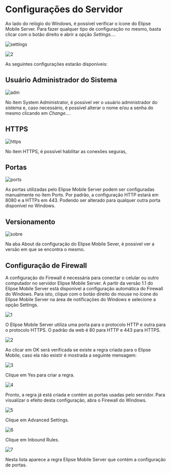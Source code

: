 # Configurações do Servidor

  Ao lado do relógio do Windows, é possível verificar o ícone do Elipse Mobile Server. Para fazer qualquer tipo de configuração no mesmo, basta clicar com o botão direito e abrir a opção *Settings...*.
  
  ![settings](https://cloud.githubusercontent.com/assets/26389485/24041286/698e6bd6-0aeb-11e7-8954-f83ebd7fa381.png)
  
  ![2](https://cloud.githubusercontent.com/assets/26389485/23995618/33073ce0-0a29-11e7-8af1-d2ecba334448.png)
  
  As seguintes configurações estarão disponíveis:

## Usuário Administrador do Sistema

![adm](https://cloud.githubusercontent.com/assets/26389485/24041422/252be97c-0aec-11e7-9257-e774905669c3.png)

  No ítem System Administrator, é possível ver o usuário administrador do sistema e, caso necessário, é possível alterar o nome e/ou a senha do mesmo clicando em *Change...*.

## HTTPS

![https](https://cloud.githubusercontent.com/assets/26389485/24041424/253f9e7c-0aec-11e7-81bf-761895d09455.png)

  No ítem HTTPS, é possível habilitar as conexões seguras, 

## Portas

![ports](https://cloud.githubusercontent.com/assets/26389485/24041423/253f83ba-0aec-11e7-89f1-16751c4e3b34.png)

  As portas utilizadas pelo Elipse Mobile Server podem ser configuradas manualmente no ítem Ports. Por padrão, a configuração HTTP estará em 8080 e a HTTPs em 443. Podendo ser alterado para qualquer outra porta disponível no Windows.

## Versionamento

![sobre](https://cloud.githubusercontent.com/assets/26389485/24041421/2511f3f0-0aec-11e7-841c-d968735f8f74.png)

  Na aba About da configuração do Elipse Mobile Sever, é possível ver a versão em que se encontra o mesmo.
  
## Configuração de Firewall

  A configuração do Firewall é necessária para conectar o celular ou outro computador no servidor Elipse Mobile Server.
  A partir da versão 1.1 do Elipse Mobile Server está disponível a configuração automática do Firewall do Windows.
  Para isto, clique com o botão direito do mouse no ícone do Elipse Mobile Server na área de notificações do Windows e selecione a opção Settings.
  
  ![1](https://cloud.githubusercontent.com/assets/26389485/23995614/3276a3b0-0a29-11e7-9e7d-0d3166075d6d.png)
  
  O Elipse Mobile Server utiliza uma porta para o protocolo HTTP e outra para o protocolo HTTPS.
O padrão da web é 80 para HTTP e 443 para HTTPS.

![2](https://cloud.githubusercontent.com/assets/26389485/23995618/33073ce0-0a29-11e7-8af1-d2ecba334448.png)

Ao clicar em OK será verificada se existe a regra criada para o Elipse Mobile, caso ela não existir é mostrada a seguinte mensagem:

![3](https://cloud.githubusercontent.com/assets/26389485/23995615/32b23448-0a29-11e7-94f1-4d9670701dde.png)

Clique em Yes para criar a regra.

![4](https://cloud.githubusercontent.com/assets/26389485/23995616/32e2c608-0a29-11e7-96e4-4d8afd92171f.png)

Pronto, a regra já está criada e contém as portas usadas pelo servidor.
Para visualizar o efeito desta configuração, abra o Firewall do Windows.

![5](https://cloud.githubusercontent.com/assets/26389485/23995619/33132cd0-0a29-11e7-8bd1-b98a9f3edab8.png)

Clique em Advanced Settings.

![6](https://cloud.githubusercontent.com/assets/26389485/23995617/32fa3d06-0a29-11e7-8f20-6052b0152cca.png)

Clique em Inbound Rules.

![7](https://cloud.githubusercontent.com/assets/26389485/23995620/333cae3e-0a29-11e7-9b00-84139df331f2.png)

Nesta lista aparece a regra Elipse Mobile Server que contém a configuração de portas.

